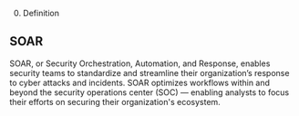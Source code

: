 0. Definition

## SOAR

SOAR, or Security Orchestration, Automation, and Response, enables security teams to standardize and streamline their organization’s response to cyber attacks and incidents. SOAR optimizes workflows within and beyond the security operations center (SOC) — enabling analysts to focus their efforts on securing their organization's ecosystem.


